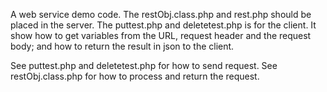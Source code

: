 A web service demo code.
The restObj.class.php and rest.php should be placed in the server.
The puttest.php and deletetest.php is for the client.
It show how to get variables from the URL, request header and the request body;
and how to return the result in json to the client.

See puttest.php and deletetest.php for how to send request.
See restObj.class.php for how to process and return the request.
